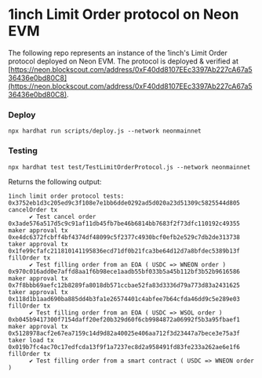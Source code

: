 # 1inch Limit Order protocol on Neon EVM

The following repo represents an instance of the 1inch's Limit Order protocol deployed on Neon EVM. The protocol is deployed & verified at [https://neon.blockscout.com/address/0xF40dd8107EEc3397Ab227cA67a536436e0bd80C8](https://neon.blockscout.com/address/0xF40dd8107EEc3397Ab227cA67a536436e0bd80C8).

### Deploy
```npx hardhat run scripts/deploy.js --network neonmainnet```

### Testing
```npx hardhat test test/TestLimitOrderProtocol.js --network neonmainnet```

Returns the following output:

```
1inch limit order protocol tests:
0x3752eb1d3c205ed9c3f108e7e1bb6dde0292ad5d020a23d51309c5825544d805 cancelOrder tx
      ✔ Test cancel order
0x3ade576a517d5c9c91af11db45fb7be46b6814bb7683f2f73dfc110192c49355 maker approval tx
0xe4dc6372fcbff4bf4374df48099c5f2377c4930bcf0efb2e529c7db2de313738 taker approval tx
0x1fe99cfafc211810141195836ecd71df0b21fca3be64d12d7a8bfdec5389b13f fillOrder tx
      ✔ Test filling order from an EOA ( USDC => WNEON order )
0x970c016add0e7affd8aa1f6b98ece1aadb55bf033b5a45b112bf3b52b9616586 maker approval tx
0x7f8bbb69aefc12b8289fa8018db571ccbae52fa83d3336d79a773d83a2431625 taker approval tx
0x118d1b1aad690ba885dd4b3fa1e26574401c4abfee7b64cfda46dd9c5e289e03 fillOrder tx
      ✔ Test filling order from an EOA ( USDC => WSOL order )
0xb045b9417300f7154daff20ef20b329d60f6cb9984872a06992f5b3a95fbaef1 maker approval tx
0x5128978acf2e67ea7159c14d9d82a40025e406aa712f3d23447a7bece3e75a3f taker load tx
0x019b7fc4ac70c17edfcda13f9f1a7237ec8d2a958491fd83fe233a262ae6e1f6 fillOrder tx
      ✔ Test filling order from a smart contract ( USDC => WNEON order )
```